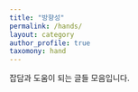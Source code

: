 ```yaml
---
title: "방향성"
permalink: /hands/
layout: category
author_profile: true
taxomony: hand
---
```


잡담과 도움이 되는 글들 모음입니다.